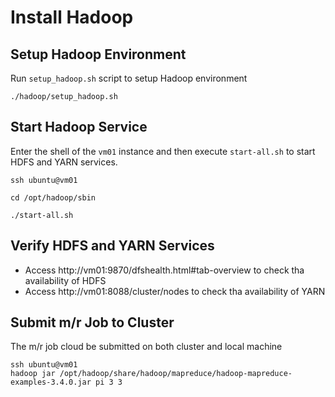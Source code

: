 # Install Hadoop

## Setup Hadoop Environment

Run `setup_hadoop.sh` script to setup Hadoop environment

```shell
./hadoop/setup_hadoop.sh
```

## Start Hadoop Service

Enter the shell of the `vm01` instance and then execute `start-all.sh` to start HDFS and YARN services.

```shell
ssh ubuntu@vm01

cd /opt/hadoop/sbin

./start-all.sh
```

## Verify HDFS and YARN Services

- Access http://vm01:9870/dfshealth.html#tab-overview to check tha availability of HDFS
- Access http://vm01:8088/cluster/nodes to check tha availability of YARN

## Submit m/r Job to Cluster

The m/r job cloud be submitted on both cluster and local machine

```shell
ssh ubuntu@vm01
hadoop jar /opt/hadoop/share/hadoop/mapreduce/hadoop-mapreduce-examples-3.4.0.jar pi 3 3
```